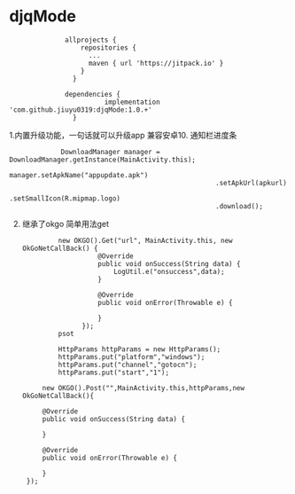 # djqMode

                  allprojects {
                      repositories {
                        ...
                        maven { url 'https://jitpack.io' }
                      }
                    }

                  dependencies {
                            implementation 'com.github.jiuyu0319:djqMode:1.0.+'
                    }


1.内置升级功能，一句话就可以升级app 兼容安卓10. 通知栏进度条










                 DownloadManager manager = DownloadManager.getInstance(MainActivity.this);
                                                manager.setApkName("appupdate.apk")
                                                        .setApkUrl(apkurl)
                                                        .setSmallIcon(R.mipmap.logo)
                                                        .download();
2. 继承了okgo  简单用法get 








                new OKGO().Get("url", MainActivity.this, new OkGoNetCallBack() {
                          @Override
                          public void onSuccess(String data) {
                              LogUtil.e("onsuccess",data);
                          }

                          @Override
                          public void onError(Throwable e) {

                          }
                      });
                psot 
                
                HttpParams httpParams = new HttpParams();
                httpParams.put("platform","windows");
                httpParams.put("channel","gotocn");
                httpParams.put("start","1");
        
            new OKGO().Post("",MainActivity.this,httpParams,new OkGoNetCallBack(){

            @Override
            public void onSuccess(String data) {
                
            }

            @Override
            public void onError(Throwable e) {

            }
        });
